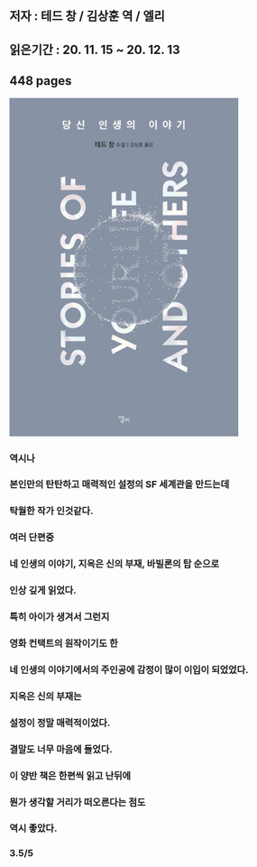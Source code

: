 ## 저자 : 테드 창 / 김상훈 역 / 엘리

## 읽은기간 : 20. 11. 15 ~ 20. 12. 13

## 448 pages

![Smithsonian Image](../../public/images/books-images/yourlife.jpg)

### 역시나

### 본인만의 탄탄하고 매력적인 설정의 SF 세계관을 만드는데

### 탁월한 작가 인것같다.

### 여러 단편중

### 네 인생의 이야기, 지옥은 신의 부재, 바빌론의 탑 순으로

### 인상 깊게 읽었다.

### 특히 아이가 생겨서 그런지

### 영화 컨택트의 원작이기도 한

### 네 인생의 이야기에서의 주인공에 감정이 많이 이입이 되었었다.

### 지옥은 신의 부재는

### 설정이 정말 매력적이었다.

### 결말도 너무 마음에 들었다.

### 이 양반 책은 한편씩 읽고 난뒤에

### 뭔가 생각할 거리가 떠오른다는 점도

### 역시 좋았다.

### 3.5/5

